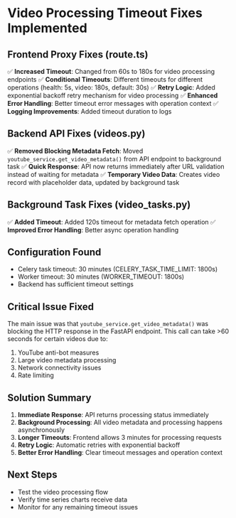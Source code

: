 # Video Processing Timeout Fixes Implemented

## Frontend Proxy Fixes (route.ts)
✅ **Increased Timeout**: Changed from 60s to 180s for video processing endpoints
✅ **Conditional Timeouts**: Different timeouts for different operations (health: 5s, video: 180s, default: 30s)
✅ **Retry Logic**: Added exponential backoff retry mechanism for video processing
✅ **Enhanced Error Handling**: Better timeout error messages with operation context
✅ **Logging Improvements**: Added timeout duration to logs

## Backend API Fixes (videos.py)
✅ **Removed Blocking Metadata Fetch**: Moved `youtube_service.get_video_metadata()` from API endpoint to background task
✅ **Quick Response**: API now returns immediately after URL validation instead of waiting for metadata
✅ **Temporary Video Data**: Creates video record with placeholder data, updated by background task

## Background Task Fixes (video_tasks.py)
✅ **Added Timeout**: Added 120s timeout for metadata fetch operation
✅ **Improved Error Handling**: Better async operation handling

## Configuration Found
- Celery task timeout: 30 minutes (CELERY_TASK_TIME_LIMIT: 1800s)
- Worker timeout: 30 minutes (WORKER_TIMEOUT: 1800s)
- Backend has sufficient timeout settings

## Critical Issue Fixed
The main issue was that `youtube_service.get_video_metadata()` was blocking the HTTP response in the FastAPI endpoint. This call can take >60 seconds for certain videos due to:
1. YouTube anti-bot measures
2. Large video metadata processing
3. Network connectivity issues
4. Rate limiting

## Solution Summary
1. **Immediate Response**: API returns processing status immediately
2. **Background Processing**: All video metadata and processing happens asynchronously
3. **Longer Timeouts**: Frontend allows 3 minutes for processing requests
4. **Retry Logic**: Automatic retries with exponential backoff
5. **Better Error Handling**: Clear timeout messages and operation context

## Next Steps
- Test the video processing flow
- Verify time series charts receive data
- Monitor for any remaining timeout issues
